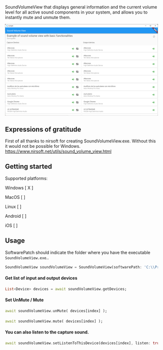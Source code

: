 SoundVolumeView that displays general information and the current volume level for all active sound components in your system, and allows you to instantly mute and unmute them.

![](https://github.com/DomingoMG/sound_volume_view/blob/main/assets/SoundVolumeView.png?raw=true)

## Expressions of gratitude
First of all thanks to nirsoft for creating SoundVolumeView.exe. Without this it would not be possible for Windows.
https://www.nirsoft.net/utils/sound_volume_view.html

## Getting started
Supported platforms:  
  
  Windows [ X ]
  
  MacOS [ ]
  
  Linux [ ]
  
  Android [ ]
  
  iOS [ ]

## Usage
SoftwarePatch should indicate the folder where you have the executable ```SoundVolumeView.exe```..

```dart
SoundVolumeView soundVolumeView = SoundVolumeView(softwarePath: 'C:\\Program Files\\Sound\\');
```

#### Get list of input and output devices
```dart
List<Device> devices = await soundVolumeView.getDevices;
```

#### Set UnMute / Mute
```dart
await soundVolumeView.unMute( devices[index] );

await soundVolumeView.mute( devices[index] );
```

#### You can also listen to the capture sound.
```dart
await soundVolumeView.setListenToThisDevice(devices[index], listen: true);
```
